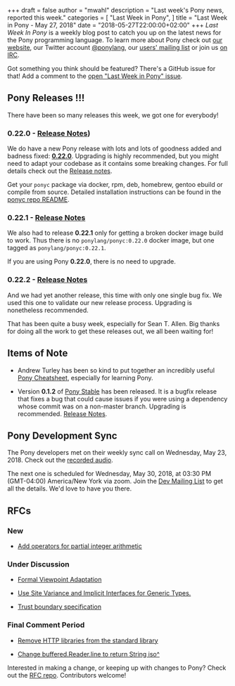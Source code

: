 +++
draft = false
author = "mwahl"
description = "Last week's Pony news, reported this week."
categories = [
    "Last Week in Pony",
]
title = "Last Week in Pony - May 27, 2018"
date = "2018-05-27T22:00:00+02:00"
+++
_Last Week In Pony_ is a weekly blog post to catch you up on the latest news for the Pony programming language. To learn more about Pony check out [our website](ponylang.org), our Twitter account [@ponylang](https://twitter.com/ponylang), our [users' mailing list](https://pony.groups.io/g/user) or join us [on IRC](https://webchat.freenode.net/?channels=%23ponylang). 

Got something you think should be featured? There's a GitHub issue for that! Add a comment to the [open "Last Week in Pony" issue](https://github.com/ponylang/ponylang.github.io/issues?q=is%3Aissue+is%3Aopen+label%3Alast-week-in-pony).
<!--more-->

## Pony Releases !!!

There have been so many releases this week, we got one for everybody!

### 0.22.0 - [Release Notes](https://www.ponylang.org/blog/2018/05/0.22.0-released/))

We do have a new Pony release with lots and lots of goodness added and badness fixed: [**0.22.0**](https://www.ponylang.org/blog/2018/05/0.22.0-released/). Upgrading is highly recommended, but you might need to adapt your codebase as it contains some breaking changes. For full details check out the [Release notes](https://www.ponylang.org/blog/2018/05/0.22.0-released/).

Get your `ponyc` package via docker, rpm, deb, homebrew, gentoo ebuild or compile from source. Detailed installation instructions can be found in the [ponyc repo README](https://github.com/ponylang/ponyc/blob/master/README.md).

### 0.22.1 - [Release Notes](https://www.ponylang.org/blog/2018/05/0.22.1-released/)

We also had to release **0.22.1** only for getting a broken docker image build to work. Thus there is no `ponylang/ponyc:0.22.0` docker image, but one tagged as `ponylang/ponyc:0.22.1`.

If you are using Pony **0.22.0**, there is no need to upgrade.


### 0.22.2 - [Release Notes](https://www.ponylang.org/blog/2018/05/0.22.2-released/)

And we had yet another release, this time with only one single bug fix. We used this one to validate our new release process. Upgrading is nonetheless recommended.


That has been quite a busy week, especially for Sean T. Allen. Big thanks for doing all the work to get these releases out, we all been waiting for!


## Items of Note

- Andrew Turley has been so kind to put together an incredibly useful [Pony Cheatsheet](https://www.ponylang.org/media/cheatsheet/pony-cheat-sheet.pdf), especially for learning Pony.

- Version **0.1.2** of [Pony Stable](https://github.com/ponylang/pony-stable) has been released. It is a bugfix release that fixes a bug that could cause issues if you were using a dependency whose commit was on a non-master branch. Upgrading is recommended. [Release Notes](https://www.ponylang.org/blog/2018/05/pony-stable-0.1.2-released/).


## Pony Development Sync

The Pony developers met on their weekly sync call on Wednesday, May 23, 2018. Check out the [recorded audio](https://pony.groups.io/g/dev/files/Pony%20Sync/2018_05_23).

The next one is scheduled for Wednesday, May 30, 2018, at 03:30 PM (GMT-04:00) America/New York via zoom. Join the [Dev Mailing List](https://pony.groups.io/g/dev) to get all the details. We'd love to have you there.

## RFCs

### New

- [Add operators for partial integer arithmetic](https://github.com/ponylang/rfcs/pull/125)

### Under Discussion

- [Formal Viewpoint Adaptation](https://github.com/ponylang/rfcs/pull/122)

- [Use Site Variance and Implicit Interfaces for Generic Types.](https://github.com/ponylang/rfcs/pull/123)

- [Trust boundary specification](https://github.com/ponylang/rfcs/pull/124)

### Final Comment Period

- [Remove HTTP libraries from the standard library](https://github.com/ponylang/rfcs/pull/117)

- [Change buffered.Reader.line to return String iso^](https://github.com/ponylang/rfcs/pull/126)

Interested in making a change, or keeping up with changes to Pony? Check out the [RFC repo](https://github.com/ponylang/rfcs). Contributors welcome!

